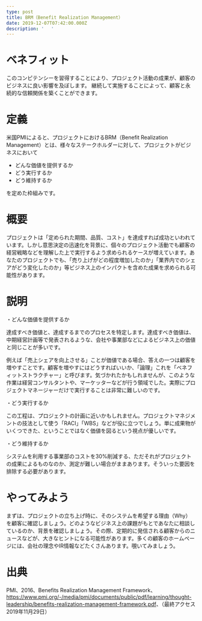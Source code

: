 ```yaml
---
type: post
title: BRM（Benefit Realization Management）
date: 2019-12-07T07:42:00.000Z
description: ' 　'
---
```

# ベネフィット

このコンピテンシーを習得することにより、プロジェクト活動の成果が、顧客のビジネスに良い影響を及ぼします。
継続して実施することによって、顧客と永続的な信頼関係を築くことができます。

# 定義

米国PMIによると、プロジェクトにおけるBRM（Benefit Realization Management）とは、様々なステークホルダーに対して、プロジェクトがビジネスにおいて

* どんな価値を提供するか
* どう実行するか
* どう維持するか

を定めた枠組みです。

# 概要　

プロジェクトは「定められた期間、品質、コスト」を達成すれば成功といわれています。しかし意思決定の迅速化を背景に、個々のプロジェクト活動でも顧客の経営戦略などを理解した上で実行するよう求められるケースが増えています。あなたのプロジェクトでも、「売り上げがどの程度増加したのか」「業界内でのシェアがどう変化したのか」等ビジネス上のインパクトを含めた成果を求められる可能性があります。

# 説明

・どんな価値を提供するか

達成すべき価値と、達成するまでのプロセスを特定します。達成すべき価値は、中期経営計画等で発表されるような、会社や事業部などによるビジネス上の価値と同じことが多いです。

例えば「売上シェアを向上させる」ことが価値である場合、答えの一つは顧客を増やすことです。顧客を増やすにはどうすればいいか、「論理」これを「ベネフィットストラクチャー」と呼びます。気づかれたかもしれませんが、このような作業は経営コンサルタントや、マーケッターなどが行う領域でした。実際にプロジェクトマネージャーだけで実行することは非常に難しいのです。

・どう実行するか

この工程は、プロジェクトの計画に近いかもしれません。プロジェクトマネジメントの技法として使う「RACI」「WBS」などが役に立つでしょう。単に成果物がいくつできた、ということではなく価値を図るという視点が優しいです。

・どう維持するか

システムを利用する事業部のコストを30%削減する、ただそれがプロジェクトの成果によるものなのか、測定が難しい場合がままあります。そういった要因を排除する必要があります。

# やってみよう

まずは、プロジェクトの立ち上げ時に、そのシステムを希望する理由（Why）を顧客に確認しましょう。どのようなビジネス上の課題がもとであなたに相談しているのか、背景を確認しましょう。その際、定期的に発信される顧客からのニュースなどが、大きなヒントになる可能性があります。多くの顧客のホームページには、会社の理念やIR情報などたくさんあります。覗いてみましょう。

# 出典

PMI、2016、Benefits Realization Management Framework、<https://www.pmi.org/-/media/pmi/documents/public/pdf/learning/thought-leadership/benefits-realization-management-framework.pdf>、（最終アクセス2019年11月29日）
